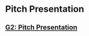 # Pitch Presentation
## [G2: Pitch Presentation](https://docs.google.com/presentation/d/1At5jCvzpM4DpLS0E9GKGCAonk85vds9Xqb4jSKrUez0/edit?usp=sharing)
